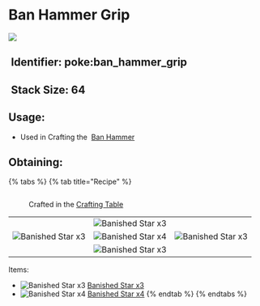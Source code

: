 # Ban Hammer Grip

![](https://github.com/ItsMePok/PFE/assets/136857747/85f6248c-a470-4cb1-88c9-ff685cee1854)

## <img src="https://minecraft.wiki/images/Name_Tag_JE2_BE2.png?cbdc1" alt="" data-size="line"> Identifier: **poke:ban\_hammer\_grip**

## <img src="https://minecraft.wiki/images/Light_Gray_Bundle_JE1_BE1.png?b552e" alt="" data-size="line"> Stack Size: 64

## Usage:

* Used in Crafting the <img src="https://github.com/user-attachments/assets/9d9cce25-0d83-4086-9e74-0f97c52190d4" alt="" data-size="line"> [Ban Hammer](./)

## Obtaining:

{% tabs %}
{% tab title="Recipe" %}
<figure><img src="https://minecraft.wiki/images/thumb/Crafting_Table_JE4_BE3.png/150px-Crafting_Table_JE4_BE3.png?5767f" alt=""><figcaption><p>Crafted in the <a href="https://minecraft.wiki/w/Crafting_Table">Crafting Table</a></p></figcaption></figure>

|                                                                                                            |                                                                                                            |                                                                                                            |
| :--------------------------------------------------------------------------------------------------------: | :--------------------------------------------------------------------------------------------------------: | :--------------------------------------------------------------------------------------------------------: |
|                                                                                                            | ![Banished Star x3](https://github.com/ItsMePok/PFE/assets/136857747/1174ceba-b39a-420f-bc70-6d78bcbe5951) |                                                                                                            |
| ![Banished Star x3](https://github.com/ItsMePok/PFE/assets/136857747/1174ceba-b39a-420f-bc70-6d78bcbe5951) | ![Banished Star x4](https://github.com/ItsMePok/PFE/assets/136857747/fe59da80-6212-4204-9d12-39e0bdbc55ff) | ![Banished Star x3](https://github.com/ItsMePok/PFE/assets/136857747/1174ceba-b39a-420f-bc70-6d78bcbe5951) |
|                                                                                                            | ![Banished Star x3](https://github.com/ItsMePok/PFE/assets/136857747/1174ceba-b39a-420f-bc70-6d78bcbe5951) |                                                                                                            |

Items:

* <img src="https://github.com/ItsMePok/PFE/assets/136857747/1174ceba-b39a-420f-bc70-6d78bcbe5951" alt="Banished Star x3" data-size="line"> [Banished Star x3](../../items/banished-stars/banished-star-x3.md)
* <img src="https://github.com/ItsMePok/PFE/assets/136857747/fe59da80-6212-4204-9d12-39e0bdbc55ff" alt="Banished Star x4" data-size="line"> [Banished Star x4](../../items/banished-stars/banished-star-x4.md)
{% endtab %}
{% endtabs %}
